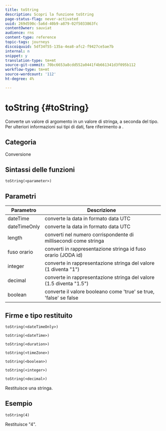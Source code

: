 ```yaml
---
title: toString
description: Scopri la funzione toString
page-status-flag: never-activated
uuid: 269d590c-5a6d-40b9-a879-02f5033863fc
contentOwner: sauviat
audience: rns
content-type: reference
topic-tags: journeys
discoiquuid: 5df34f55-135a-4ea8-afc2-f9427ce5ae7b
internal: n
snippet: y
translation-type: tm+mt
source-git-commit: 70bc6653a8cdd552a0441f4b661341d3f095b112
workflow-type: tm+mt
source-wordcount: '112'
ht-degree: 4%

---
```



# toString {#toString}

Converte un valore di argomento in un valore di stringa, a seconda del tipo. Per ulteriori informazioni sui tipi di dati, fare riferimento a [](../expression/data-types.md).

## Categoria

Conversione

## Sintassi delle funzioni

`toString(<parameter>)`

## Parametri

| Parametro | Descrizione |
|--- |--- |
| dateTime | converte la data in formato data UTC |
| dateTimeOnly | converte la data in formato data UTC |
| length | converti nel numero corrispondente di millisecondi come stringa |
| fuso orario | converti in rappresentazione stringa id fuso orario (JODA id) |
| integer | converte in rappresentazione stringa del valore (1 diventa &quot;1&quot;) |
| decimal | converte in rappresentazione stringa del valore (1.5 diventa &quot;1.5&quot;) |
| boolean | converte il valore booleano come &#39;true&#39; se true, &#39;false&#39; se false |

## Firme e tipo restituito

`toString(<dateTimeOnly>)`

`toString(<dateTime>)`

`toString(<duration>)`

`toString(<timeZone>)`

`toString(<boolean>)`

`toString(<integer>)`

`toString(<decimal>)`

Restituisce una stringa.

## Esempio

`toString(4)`

Restituisce &quot;4&quot;.
